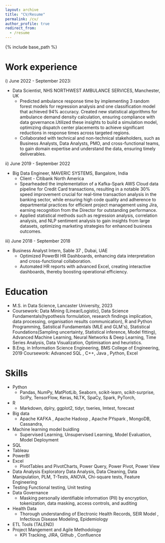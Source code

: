 ```yaml
---
layout: archive
title: "CV/Resume"
permalink: /cv/
author_profile: true
redirect_from:
  - /resume
---
```


{% include base_path %}

Work experience
======
i) June 2022 - September 2023: 
* Data Scientist, NHS NORTHWEST AMBULANCE SERVICES, Manchester, UK 
  * Predicted ambulance response time by implementing 3 random forest models for regression analysis and one classification model that achieved 94% accuracy. Created new statistical algorithms for ambulance demand density calculation, ensuring compliance with data governance.Utilized these insights to build a simulation model, optimizing dispatch center placements to achieve significant reductions in response times across targeted regions.
  * Collaborated with technical and non-technical stakeholders, such as Business Analysts, Data    Analysts, PMO, and cross-functional teams, to gain domain expertise and understand the data, ensuring timely deliverables.

ii) June 2019 - September 2022
* Big Data Engineer, MAVERIC SYSTEMS, Bangalore, India 
  * Client - Citibank North America
  * Spearheaded the implementation of a Kafka-Spark AWS Cloud data pipeline for Credit Card transactions, resulting in a notable 30% speed improvement crucial for real-time transaction analysis in the banking sector, while ensuring high code quality and adherence to departmental practices for efficient project management using Jira, earning recognition from the Director for outstanding performance.
  * Applied statistical methods such as regression analysis, correlation analysis, and NLP sentiment analysis to gain insights from large datasets, optimizing marketing strategies for enhanced business outcomes.

iii) June 2018 - September 2018
  * Business Analyst Intern, Sable 37 , Dubai, UAE
    * Optimized PowerBI HR Dashboards, enhancing data interpretation and cross-functional collaboration.
    * Automated HR reports with advanced Excel, creating interactive dashboards, thereby boosting operational efficiency.

Education
======
* M.S. in Data Science, Lancaster University, 2023
* Coursework: Data Mining (Linear/Logistic), Data Science Fundamentals(hypothesis formulation, research findings implication, data processing, organisation results communication), R and Python Programming, Satistical Fundamentals (MLE and GLM's), Statistical Foundations(Sampling uncertainty, Statistical inference, Model fitting), Advanced Machine Learning, Neural Networks & Deep Learning, Time Series Analysis, Data Visualization, Optimisation and heuristics.
* B.Eng. in Information Science Engineering, BMS College of Engineering, 2019
  Coursework: Advanced SQL , C++, Java , Python, Excel

 
Skills
======
* Python
  * Pandas, NumPy, MatPlotLib, Seaborn, scikit-learn, scikit-surprise, SciPy, TensorFlow, Keras, NLTK, SpaCy, Spark, PyTorch, 
* R
  * Markdown, dplry, ggplot2, tidyr, tseries, lmtest, forecast
* Big data
  * Apache KAFKA , Apache Hadoop , Apache PYspark , MongoDB, Cassandra,
* Machine learning model buidling 
  * Supervised Learning, Unsupervised Learning, Model Evaluation, Model Deployment 
* SQL
* Tableau
* PowerBI
* Excel 
  * PivotTables and PivotCharts, Power Query, Power Pivot, Power View  
* Data Analysis
  Exploratory Data Analysis, Data Cleaning, Data Manipulation, PLM, T-Tests, ANOVA, Chi-square tests, Feature Engineering
* Testing
  Functional testing, Unit testing 
* Data Governance
  * Masking personally identifiable information (PII) by encryption, tokenization, data masking, access controls, and auditing
* Health Data 
  * Thorough understanding of Electronic Health Records, SEIR Model , Infectious Disease Modeling, Epidemiology 
* ETL Tools (TALEND)
* Project Mangement and Agile Methodology
  * KPI Tracking, JIRA, Github , Confluence


